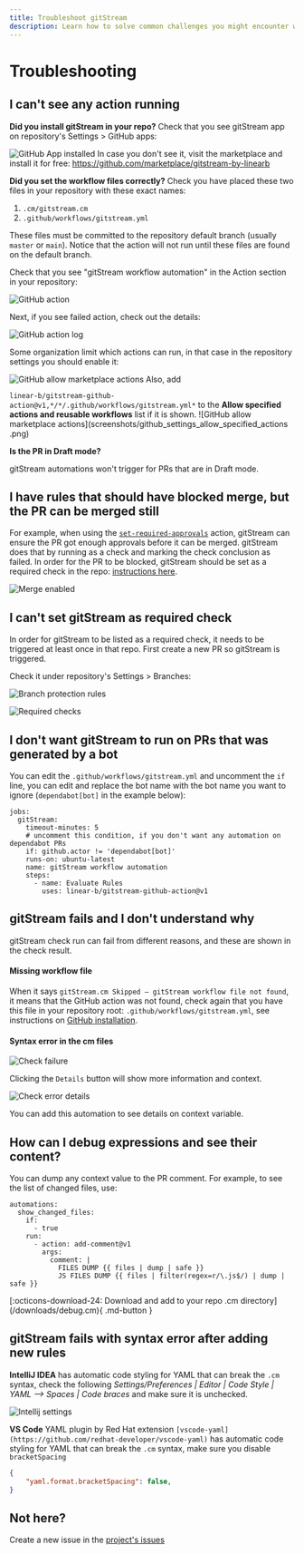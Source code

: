 ```yaml
---
title: Troubleshoot gitStream
description: Learn how to solve common challenges you might encounter when using gitStream.
---
```

# Troubleshooting 

## I can't see any action running

**Did you install gitStream in your repo?**
Check that you see gitStream app on repository's Settings > GitHub apps:

![GitHub App installed](screenshots/app_in_github.png)
In case you don't see it, visit the marketplace and install it for free: https://github.com/marketplace/gitstream-by-linearb

**Did you set the workflow files correctly?**
Check you have placed these two files in your repository with these exact names: 

1. `.cm/gitstream.cm`
2. `.github/workflows/gitstream.yml`

These files must be committed to the repository default branch (usually `master` or `main`). Notice that the action will not run until these files are found on the default branch.

Check that you see "gitStream workflow automation" in the Action section in your repository:

![GitHub action](screenshots/github_pr_actions_section.png)

Next, if you see failed action, check out the details:

![GitHub action log](screenshots/github_pr_actions_log.png)

Some organization limit which actions can run, in that case in the repository settings you should enable it:

![GitHub allow marketplace actions](screenshots/github_settings_allow_actions.png)
Also, add 

```linear-b/gitstream-github-action@v1,*/*/.github/workflows/gitstream.yml*``` 
to the **Allow specified actions and reusable workflows** list if it is shown.
![GitHub allow marketplace actions](screenshots/github_settings_allow_specified_actions
.png)

**Is the PR in Draft mode?**

gitStream automations won't trigger for PRs that are in Draft mode.

## I have rules that should have blocked merge, but the PR can be merged still

For example, when using the [`set-required-approvals`](/automation-actions#set-required-approvals) 
action, gitStream can ensure the PR got enough approvals before it can be merged. gitStream does that 
by running as a check and marking the check conclusion as failed. In order for the PR to be blocked, gitStream should be set as a required check in the repo: [instructions here](/github-installation#github-merge-block).

![Merge enabled](screenshots/merge-enabled-example.png)

## I can't set gitStream as required check

In order for gitStream to be listed as a required check, it needs to be triggered at least once in that repo. First create a new PR so gitStream is triggered.

Check it under repository's Settings > Branches: 

![Branch protection rules](screenshots/branch_protection_in_github.png)

![Required checks](screenshots/required_checks_in_github.png)

## I don't want gitStream to run on PRs that was generated by a bot

You can edit the `.github/workflows/gitstream.yml` and uncomment the `if` line, you can edit and replace the bot name with the bot name you want to ignore (`dependabot[bot]` in the example below):

```yaml+jinja title=".github/workflows/gitstream.yml" hl_lines="5"
jobs:
  gitStream:
    timeout-minutes: 5
    # uncomment this condition, if you don't want any automation on dependabot PRs
    if: github.actor != 'dependabot[bot]'
    runs-on: ubuntu-latest
    name: gitStream workflow automation
    steps:
      - name: Evaluate Rules
        uses: linear-b/gitstream-github-action@v1
```

## gitStream fails and I don't understand why

gitStream check run can fail from different reasons, and these are shown in the check result. 

#### Missing workflow file

When it says `gitStream.cm Skipped — gitStream workflow file not found`, it means that the GitHub action was not found, check again that you have this file in your repository root: `.github/workflows/gitstream.yml`, see instructions on [GitHub installation](/github-installation).

#### Syntax error in the cm files

![Check failure](screenshots/check_syntax_failure.png)

Clicking the `Details` button will show more information and context.

![Check error details](screenshots/check_syntax_failure_details.png)

You can add this automation to see details on context variable.

## How can I debug expressions and see their content?

You can dump any context value to the PR comment. For example, to see the list of changed files, use:

```yaml+jinja
automations:
  show_changed_files:
    if:
      - true
    run:
      - action: add-comment@v1
        args:
          comment: |
            FILES DUMP {{ files | dump | safe }}
            JS FILES DUMP {{ files | filter(regex=r/\.js$/) | dump | safe }}
```

<div class="result" markdown>

  <span>
  [:octicons-download-24: Download and add to your repo .cm directory](/downloads/debug.cm){ .md-button }
  </span>

</div>



## gitStream fails with syntax error after adding new rules

**IntelliJ IDEA** has automatic code styling for YAML that can break the `.cm` syntax, check the following _Settings/Preferences | Editor | Code Style | YAML --> Spaces | Code braces_ and make sure it is unchecked.

![Intellij settings](screenshots/intellij_settings_code_braces.png)

**VS Code** YAML plugin by Red Hat extension `[vscode-yaml](https://github.com/redhat-developer/vscode-yaml)` has automatic code styling for YAML that can break the `.cm` syntax, make sure you disable `bracketSpacing`
```json
{
    "yaml.format.bracketSpacing": false,
}
```

## Not here?

Create a new issue in the [project's issues](https://github.com/linear-b/gitstream/issues)
